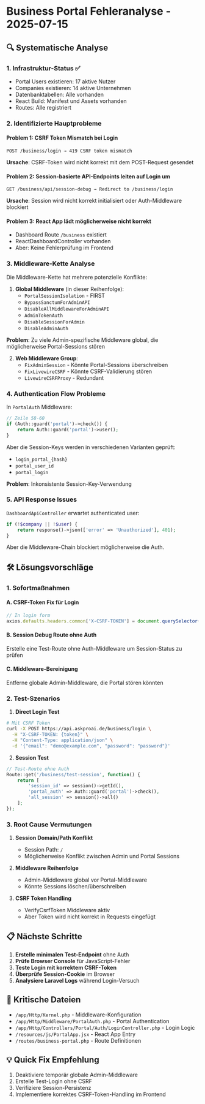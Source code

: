 # Business Portal Fehleranalyse - 2025-07-15

## 🔍 Systematische Analyse

### 1. **Infrastruktur-Status** ✅
- Portal Users existieren: 17 aktive Nutzer
- Companies existieren: 14 aktive Unternehmen
- Datenbanktabellen: Alle vorhanden
- React Build: Manifest und Assets vorhanden
- Routes: Alle registriert

### 2. **Identifizierte Hauptprobleme**

#### Problem 1: CSRF Token Mismatch bei Login
```
POST /business/login → 419 CSRF token mismatch
```
**Ursache**: CSRF-Token wird nicht korrekt mit dem POST-Request gesendet

#### Problem 2: Session-basierte API-Endpoints leiten auf Login um
```
GET /business/api/session-debug → Redirect to /business/login
```
**Ursache**: Session wird nicht korrekt initialisiert oder Auth-Middleware blockiert

#### Problem 3: React App lädt möglicherweise nicht korrekt
- Dashboard Route `/business` existiert
- ReactDashboardController vorhanden
- Aber: Keine Fehlerprüfung im Frontend

### 3. **Middleware-Kette Analyse**

Die Middleware-Kette hat mehrere potenzielle Konflikte:

1. **Global Middleware** (in dieser Reihenfolge):
   - `PortalSessionIsolation` - FIRST
   - `BypassSanctumForAdminAPI`
   - `DisableAllMiddlewareForAdminAPI`
   - `AdminTokenAuth`
   - `DisableSessionForAdmin`
   - `DisableAdminAuth`

**Problem**: Zu viele Admin-spezifische Middleware global, die möglicherweise Portal-Sessions stören

2. **Web Middleware Group**:
   - `FixAdminSession` - Könnte Portal-Sessions überschreiben
   - `FixLivewireCSRF` - Könnte CSRF-Validierung stören
   - `LivewireCSRFProxy` - Redundant

### 4. **Authentication Flow Probleme**

In `PortalAuth` Middleware:
```php
// Zeile 58-60
if (Auth::guard('portal')->check()) {
    return Auth::guard('portal')->user();
}
```

Aber die Session-Keys werden in verschiedenen Varianten geprüft:
- `login_portal_{hash}`
- `portal_user_id`
- `portal_login`

**Problem**: Inkonsistente Session-Key-Verwendung

### 5. **API Response Issues**

`DashboardApiController` erwartet authenticated user:
```php
if (!$company || !$user) {
    return response()->json(['error' => 'Unauthorized'], 401);
}
```

Aber die Middleware-Chain blockiert möglicherweise die Auth.

## 🛠️ Lösungsvorschläge

### 1. **Sofortmaßnahmen**

#### A. CSRF-Token Fix für Login
```javascript
// In login form
axios.defaults.headers.common['X-CSRF-TOKEN'] = document.querySelector('meta[name="csrf-token"]').content;
```

#### B. Session Debug Route ohne Auth
Erstelle eine Test-Route ohne Auth-Middleware um Session-Status zu prüfen

#### C. Middleware-Bereinigung
Entferne globale Admin-Middleware, die Portal stören könnten

### 2. **Test-Szenarios**

1. **Direct Login Test**
```bash
# Mit CSRF Token
curl -X POST https://api.askproai.de/business/login \
  -H "X-CSRF-TOKEN: {token}" \
  -H "Content-Type: application/json" \
  -d '{"email": "demo@example.com", "password": "password"}'
```

2. **Session Test**
```php
// Test-Route ohne Auth
Route::get('/business/test-session', function() {
    return [
        'session_id' => session()->getId(),
        'portal_auth' => Auth::guard('portal')->check(),
        'all_session' => session()->all()
    ];
});
```

### 3. **Root Cause Vermutungen**

1. **Session Domain/Path Konflikt**
   - Session Path: `/`
   - Möglicherweise Konflikt zwischen Admin und Portal Sessions

2. **Middleware Reihenfolge**
   - Admin-Middleware global vor Portal-Middleware
   - Könnte Sessions löschen/überschreiben

3. **CSRF Token Handling**
   - VerifyCsrfToken Middleware aktiv
   - Aber Token wird nicht korrekt in Requests eingefügt

## 📋 Nächste Schritte

1. **Erstelle minimalen Test-Endpoint** ohne Auth
2. **Prüfe Browser Console** für JavaScript-Fehler
3. **Teste Login mit korrektem CSRF-Token**
4. **Überprüfe Session-Cookie** im Browser
5. **Analysiere Laravel Logs** während Login-Versuch

## 🚨 Kritische Dateien

- `/app/Http/Kernel.php` - Middleware-Konfiguration
- `/app/Http/Middleware/PortalAuth.php` - Portal Authentication
- `/app/Http/Controllers/Portal/Auth/LoginController.php` - Login Logic
- `/resources/js/PortalApp.jsx` - React App Entry
- `/routes/business-portal.php` - Route Definitionen

## 💡 Quick Fix Empfehlung

1. Deaktiviere temporär globale Admin-Middleware
2. Erstelle Test-Login ohne CSRF
3. Verifiziere Session-Persistenz
4. Implementiere korrektes CSRF-Token-Handling im Frontend